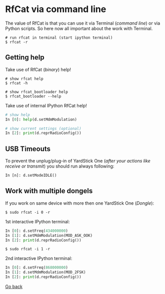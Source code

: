 # RfCat via command line

The value of RfCat is that you can use it via Terminal (_command line_) or via Python scripts. So here now all important about the work with Terminal.

```shell
# run rfcat in terminal (start ipython terminal)
$ rfcat -r
```

## Getting help

Take use of RfCat (_binary_) help!

```shell
# show rfcat help
$ rfcat -h

# show rfcat_bootloader help
$ rfcat_bootloader --help
```

Take use of internal IPython RfCat help!

```python
# show help
In [0]: help(d.setMdmModulation)

# show current settings (optional)
In [2]: print(d.reprRadioConfig())
```

## USB Timeouts

To prevent the unplug/plug-in of YardStick One (_after your actions like receive or transmit_) you should run always following:

```python
In [n]: d.setModeIDLE()
```

## Work with multiple dongels

If you work on same device with more then one YardStick One (_Dongle_):

```shell
$ sudo rfcat -i 0 -r
```

1st interactive IPython terminal:

```python
In [0]: d.setFreq(434000000)
In [1]: d.setMdmModulation(MOD_ASK_OOK)
In [2]: print(d.reprRadioConfig())
```

```shell
$ sudo rfcat -i 1 -r
```

2nd interactive IPython terminal:

```python
In [0]: d.setFreq(868000000)
In [1]: d.setMdmModulation(MOD_2FSK)
In [2]: print(d.reprRadioConfig())
```

[Go back](./readme.md)
